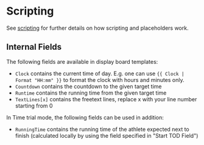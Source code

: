 ﻿# Scripting

See [scripting](../scripting/index.md) for further details on how scripting and placeholders work.

## Internal Fields

The following fields are available in display board templates:

* `Clock` contains the current time of day. E.g. one can use `{{ Clock | Format "HH:mm" }}` to format the clock with hours and minutes only.
* `Countdown` contains the countdown to the given target time
* `Runtime` contains the running time from the given target time
* `TextLines[x]` contains the freetext lines, replace x with your line number starting from 0

In Time trial mode, the following fields can be used in addition: 

* `RunningTime` contains the running time of the athlete expected next to finish (calculated locally by using the field specified in "Start TOD Field")